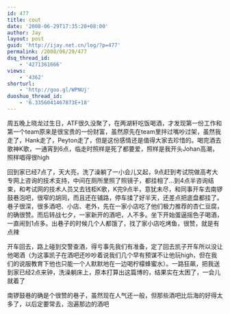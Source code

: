 ```yaml
---
id: 477
title: cout
date: '2008-06-29T17:35:20+08:00'
author: Jay
layout: post
guid: 'http://ijay.net.cn/log/?p=477'
permalink: /2008/06/29/477
dsq_thread_id:
    - '4271361666'
views:
    - '4362'
shorturl:
    - 'http://goo.gl/WPNUj'
duoshuo_thread_id:
    - '6.3356041467873E+18'
---
```


周五晚上晓龙过生日，ATF很久没聚了，在两湖轩吃饭喝酒，才发现第一份工作和第一个team原来是很宝贵的一份财富，虽然原先在team里拌过嘴吵过架，虽然我走了，Hank走了，Peyton走了，但是这份感情还是值得大家去珍惜的。喝完酒去歌神K歌，一通宵到6点，临走时照样是死了都要爱，照样是我开头Johan高潮，照样唱得很high

回到家已经7点了，天大亮，洗了澡躺了一小会儿又起，9点赶到考试院做高考大专网上咨询的技术支持，中间在厕所里照了照镜子，都挂相了…到4点半咨询结束，和考试网的技术人员又去钱柜K歌，K完9点半，意犹未尽，和同事开车去南锣鼓巷泡吧，很窄的胡同，而且还在铺路，停车揉了好半天，还差点把底盘都挂了。巷子很深，很多酒吧、小店、老外，先在一家小店吃了他们极力推荐的杏仁豆腐，的确很赞。而后转战七夕，一家新开的酒吧，人不多。坐下开始蛋逼摇色子喝酒，一直闹到1点多。出巷子的时候几个人都饿了，找了家小店吃烤鱼，很赞，就是有点辣

开车回去，路上碰到交警查酒，得亏事先我们有准备，定了回去凯子开车所以没让他喝酒（为这事凯子在酒吧还吵吵着说我们几个早有预谋不让他玩high，但在我们的说服教育下他也只能一个人默默地在一边喝柠檬蜂蜜水）。一路狂飙，把我送到家已经2点来钟，洗澡躺床上，原本打算出这篇博的，结果实在太困了，一会儿就着了

南锣鼓巷的确是个很赞的巷子，虽然现在人气还一般，但那些酒吧比后海的好得太多了，以后定要常去，泡遍那边的酒吧
